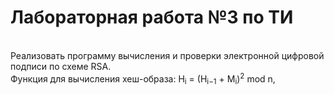 <h1>Лабораторная работа №3 по ТИ</h1> <br>
Реализовать программу вычисления и проверки электронной цифровой подписи по схеме RSA. <br>
Функция для вычисления хеш-образа: H<sub>i</sub> = (H<sub>i−1</sub> + M<sub>i</sub>)<sup>2</sup> mod n,
